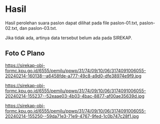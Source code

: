 # Hasil

Hasil perolehan suara paslon dapat dilihat pada file paslon-01.txt, paslon-02.txt, dan paslon-03.txt.

Jika tidak ada, artinya data tersebut belum ada pada SIREKAP.

## Foto C Plano

https://sirekap-obj-formc.kpu.go.id/6555/pemilu/ppwp/31/74/09/10/06/3174091006055-20240214-160138--a6458fde-a777-49c8-a9d0-dfe38974e9f9.jpg

https://sirekap-obj-formc.kpu.go.id/6555/pemilu/ppwp/31/74/09/10/06/3174091006055-20240214-155237--52eaae03-4b03-4bac-8877-af00ae35639d.jpg

https://sirekap-obj-formc.kpu.go.id/6555/pemilu/ppwp/31/74/09/10/06/3174091006055-20240214-155250--59da71e3-71e9-4767-9fed-1c0b747c28f1.jpg
